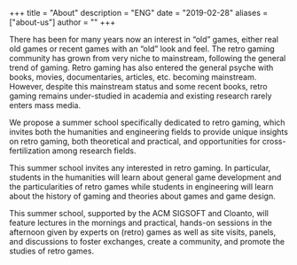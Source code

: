 +++
title = "About"
description = "ENG"
date = "2019-02-28"
aliases = ["about-us"]
author = ""
+++

There has been for many years now an interest in “old” games, either real old games or recent games with an “old” look and feel. The retro gaming community has grown from very niche to mainstream, following the general trend of gaming. Retro gaming has also entered the general psyche with books, movies, documentaries, articles, etc. becoming mainstream. However, despite this mainstream status and some recent books, retro gaming remains under-studied in academia and existing research rarely enters mass media. 

We propose a summer school specifically dedicated to retro gaming, which invites both the humanities and engineering fields to provide unique insights on retro gaming, both theoretical and practical, and opportunities for cross-fertilization among research fields. 

This summer school invites any interested in retro gaming. In particular, students in the humanities will learn about general game development and the particularities of retro games while students in engineering will learn about the history of gaming and theories about games and game design. 

This summer school, supported by the ACM SIGSOFT and Cloanto, will feature lectures in the mornings and practical, hands-on sessions in the afternoon given by experts on (retro) games as well as site visits, panels, and discussions to foster exchanges, create a community, and promote the studies of retro games. 
